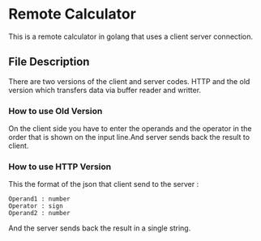 # Remote Calculator

This is a remote calculator in golang that uses a client server connection.

## File Description

There are two versions of the client and server codes. HTTP and the old version which transfers data via buffer reader and writter.

### How to use Old Version

On the client side you have to enter the operands and the operator in the order that is shown on the input line.And server sends back the result to client.

### How to use HTTP Version

This the format of the json that client send to the server :
```
Operand1 : number
Operator : sign
Operand2 : number
```

And the server sends back the result in a single string.

